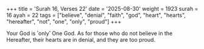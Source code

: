 +++
title = 'Surah 16, Verses 22'
date = '2025-08-30'
weight = 1923
surah = 16
ayah = 22
tags = ["believe", "denial", "faith", "god", "heart", "hearts", "hereafter", "not", "one", "only", "proud"]
+++

Your God is ˹only˺ One God. As for those who do not believe in the Hereafter, their hearts are in denial, and they are too proud.